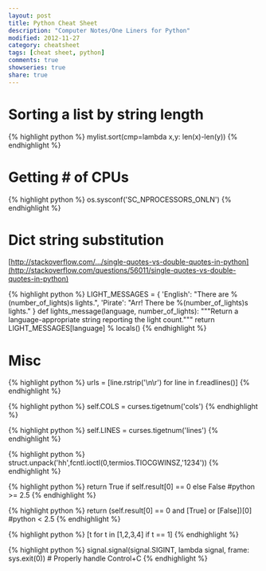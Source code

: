```yaml
---
layout: post
title: Python Cheat Sheet
description: "Computer Notes/One Liners for Python"
modified: 2012-11-27
category: cheatsheet
tags: [cheat sheet, python]
comments: true
showseries: true
share: true
---
```


# Sorting a list by string length

{% highlight python %}
mylist.sort(cmp=lambda x,y: len(x)-len(y))
{% endhighlight %}

# Getting # of CPUs

{% highlight python %}
os.sysconf('SC_NPROCESSORS_ONLN')
{% endhighlight %}

# Dict string substitution

[http://stackoverflow.com/.../single-quotes-vs-double-quotes-in-python](http://stackoverflow.com/questions/56011/single-quotes-vs-double-quotes-in-python)

{% highlight python %}
LIGHT_MESSAGES = {
    'English': "There are %(number_of_lights)s lights.",
    'Pirate':  "Arr! There be %(number_of_lights)s lights."
}
def lights_message(language, number_of_lights):
    """Return a language-appropriate string reporting the light count."""
    return LIGHT_MESSAGES[language] % locals()
{% endhighlight %}

# Misc

{% highlight python %}
urls = [line.rstrip('\n\r') for line in f.readlines()]
{% endhighlight %}

{% highlight python %}
self.COLS = curses.tigetnum('cols')
{% endhighlight %}

{% highlight python %}
self.LINES = curses.tigetnum('lines')
{% endhighlight %}

{% highlight python %}
struct.unpack('hh',fcntl.ioctl(0,termios.TIOCGWINSZ,'1234'))
{% endhighlight %}

{% highlight python %}
return True if self.result[0] == 0 else False #python >= 2.5
{% endhighlight %}

{% highlight python %}
return (self.result[0] == 0 and [True] or [False])[0] #python < 2.5
{% endhighlight %}

{% highlight python %}
[t for t in [1,2,3,4] if t == 1]
{% endhighlight %}

{% highlight python %}
signal.signal(signal.SIGINT, lambda signal, frame: sys.exit(0)) # Properly handle Control+C
{% endhighlight %}

